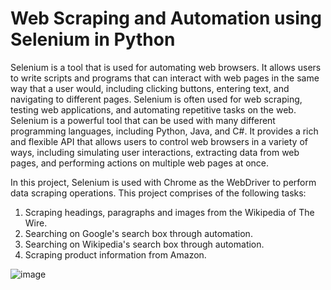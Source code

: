 # Web Scraping and Automation using Selenium in Python

Selenium is a tool that is used for automating web browsers. It allows users to write scripts and programs that can interact with web pages in the same way that a user would, including clicking buttons, entering text, and navigating to different pages. Selenium is often used for web scraping, testing web applications, and automating repetitive tasks on the web.
Selenium is a powerful tool that can be used with many different programming languages, including Python, Java, and C#. It provides a rich and flexible API that allows users to control web browsers in a variety of ways, including simulating user interactions, extracting data from web pages, and performing actions on multiple web pages at once.

In this project, Selenium is used with Chrome as the WebDriver to perform data scraping operations. This project comprises of the following tasks:
1. Scraping headings, paragraphs and images from the Wikipedia of The Wire.
2. Searching on Google's search box through automation.
3. Searching on Wikipedia's search box through automation. 
4. Scraping product information from Amazon.

![image](https://user-images.githubusercontent.com/98682258/220034359-a248cbdf-d799-495c-bd35-9312daa39809.png)
